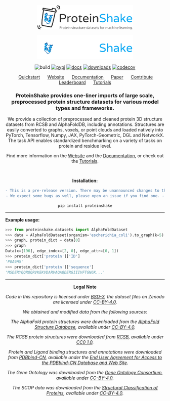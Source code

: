 
<p align="center">
<img src="https://raw.githubusercontent.com/BorgwardtLab/proteinshake/main/docs/images/logo_subtitle.png#gh-light-mode-only" width="60%">
</p>
<p align="center">
<img src="https://raw.githubusercontent.com/BorgwardtLab/proteinshake/main/docs/images/logo_subtitle_dark.png#gh-dark-mode-only" width="60%">
</p>

<div align="center">

![build](https://img.shields.io/github/actions/workflow/status/borgwardtlab/proteinshake/build.yml?color=%2303A9F4&style=for-the-badge)
[![pypi](https://img.shields.io/pypi/v/proteinshake?color=%2303A9F4&style=for-the-badge)](https://pypi.org/project/proteinshake/)
[![docs](https://img.shields.io/readthedocs/proteinshake?color=%2303A9F4&style=for-the-badge)](https://proteinshake.readthedocs.io/en/latest/?badge=latest)
[![downloads](https://img.shields.io/pypi/dm/proteinshake?color=%2303A9F4&style=for-the-badge)](https://pypi.org/project/proteinshake/)
[![codecov](https://img.shields.io/codecov/c/gh/BorgwardtLab/proteinshake?color=%2303A9F4&style=for-the-badge&token=0NL6CQZ6MB)](https://codecov.io/gh/BorgwardtLab/proteinshake)
</div>

<p align="center">&nbsp;&nbsp;&nbsp;&nbsp;&nbsp;
<a href="https://borgwardtlab.github.io/proteinshake/#quickstart">Quickstart</a>&nbsp;&nbsp;&nbsp;&nbsp;&nbsp;
<a href="https://borgwardtlab.github.io/proteinshake">Website</a>&nbsp;&nbsp;&nbsp;&nbsp;&nbsp;
<a href="https://proteinshake.readthedocs.io/en/latest/?badge=latest">Documentation</a>&nbsp;&nbsp;&nbsp;&nbsp;&nbsp;
<a href="">Paper</a>&nbsp;&nbsp;&nbsp;&nbsp;&nbsp;
<a href="https://proteinshake.readthedocs.io/en/latest/notes/contributing.html">Contribute</a>&nbsp;&nbsp;&nbsp;&nbsp;&nbsp;
<a href="https://borgwardtlab.github.io/proteinshake/#leaderboard">Leaderboard</a>&nbsp;&nbsp;&nbsp;&nbsp;&nbsp;
<a href="https://github.com/BorgwardtLab/proteinshake/tree/main/examples">Tutorials</a>
</p>

<div align="center">

### ProteinShake provides one-liner imports of large scale, preprocessed protein structure datasets for various model types and frameworks.

We provide a collection of preprocessed and cleaned protein 3D structure datasets from RCSB and AlphaFoldDB, including annotations. Structures are easily converted to graphs, voxels, or point clouds and loaded natively into PyTorch, Tensorflow, Numpy, JAX, PyTorch-Geometric, DGL and NetworkX. The task API enables standardized benchmarking on a variety of tasks on protein and residue level.

Find more information on the <a href="https://borgwardtlab.github.io/proteinshake">Website</a> and the <a href="https://proteinshake.readthedocs.io/en/latest/?badge=latest">Documentation</a>, or check out the [Tutorials](examples).

<br/>

**Installation:**
```diff
- This is a pre-release version. There may be unannounced changes to the API and datasets. -
- We expect some bugs as well, please open an issue if you find one. -
```
```
pip install proteinshake
```

</div>

---

**Example usage:**
```python
>>> from proteinshake.datasets import AlphaFoldDataset
>>> data = AlphaFoldDataset(organism='escherichia_coli').to_graph(k=5).pyg()
>>> graph, protein_dict = data[0]
>>> graph
Data(x=[196], edge_index=[2, 0], edge_attr=[0, 1])
>>> protein_dict['protein']['ID']
'P0A9H5'
>>> protein_dict['protein']['sequence']
'MSDERYQQRQQRVKEKVDARVAQAQDERGIIIVFTGNGK...'
```

---

<div align="center">

**Legal Note**

*Code in this repository is licensed under [BSD-3](https://github.com/BorgwardtLab/proteinshake/blob/main/LICENSE), the dataset files on Zenodo are licensed under [CC-BY-4.0](https://creativecommons.org/licenses/by/4.0/legalcode).*

*We obtained and modified data from the following sources:*

*The AlphaFold protein structures were downloaded from the [AlphaFold Structure Database](https://alphafold.ebi.ac.uk/), available under [CC-BY-4.0](https://creativecommons.org/licenses/by/4.0/).*

*The RCSB protein structures were downloaded from [RCSB](https://www.rcsb.org/), available under [CC0 1.0](https://creativecommons.org/publicdomain/zero/1.0/).*

*Protein and Ligand binding structures and annotations were downloaded from [PDBbind-CN](http://www.pdbbind.org.cn/), available under the [End User Agreement for Access to the PDBbind-CN Database and Web Site](http://www.pdbbind.org.cn/enroll.php).*

*The Gene Ontology was downloaded from the [Gene Ontology Consortium](http://geneontology.org/), available under [CC-BY-4.0](https://creativecommons.org/licenses/by/4.0/).*

*The SCOP data was downloaded from the [Structural Classification of Proteins](https://scop.mrc-lmb.cam.ac.uk/), available under [CC-BY-4.0](https://creativecommons.org/licenses/by/4.0/).*

</div>

